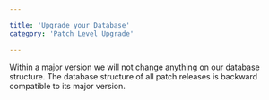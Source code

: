 ```yaml
---

title: 'Upgrade your Database'
category: 'Patch Level Upgrade'

---
```


Within a major version we will not change anything on our database structure. The database structure of all patch releases is backward compatible to its major version.